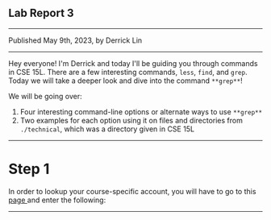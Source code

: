 ## **Lab Report 3**
---
Published May 9th, 2023, by Derrick Lin

---
Hey everyone! I'm Derrick and today I'll be guiding you through commands in CSE 15L. There are a few interesting commands, `less`, `find`, and `grep`. Today we will take a deeper look and dive into the command `**grep**`!

We will be going over:
1. Four interesting command-line options or alternate ways to use `**grep**`
2. Two examples for each option using it on files and directories from `./technical`, which was a directory given in CSE 15L 

---
# **Step 1**
In order to lookup your course-specific account, you will have to go to this <a href="https://sdacs.ucsd.edu/~icc/index.php "> page </a> and enter the following:

---

